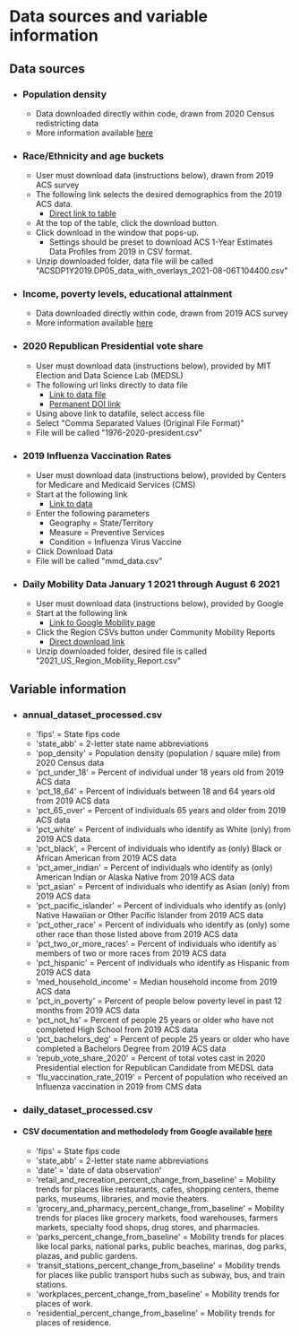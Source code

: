 # Data sources and variable information

## Data sources
- ### Population density
	- Data downloaded directly within code, drawn from 2020 Census redistricting data
	- More information available [here](https://www.census.gov/data/tables/time-series/dec/density-data-text.html)

- ### Race/Ethnicity and age buckets
	- User must download data (instructions below), drawn from 2019 ACS survey
	- The following link selects the desired demographics from the 2019 ACS data.
		- [Direct link to table](https://data.census.gov/cedsci/table?q=United%20States&g=0100000US,.04000.001&tid=ACSDP1Y2019.DP05&hidePreview=true)
	- At the top of the table, click the download button.
	- Click download in the window that pops-up. 
		- Settings should be preset to download ACS 1-Year Estimates Data Profiles from 2019 in CSV format. 
	- Unzip downloaded folder, data file will be called "ACSDP1Y2019.DP05_data_with_overlays_2021-08-06T104400.csv"

- ### Income, poverty levels, educational attainment
	- Data downloaded directly within code, drawn from 2019 ACS survey
	- More information available [here](https://www.census.gov/acs/www/data/data-tables-and-tools/ranking-tables/)

- ### 2020 Republican Presidential vote share
	- User must download data (instructions below), provided by MIT Election and Data Science Lab (MEDSL)
	- The following url links directly to data file
		- [Link to data file](https://dataverse.harvard.edu/file.xhtml?fileId=4299753&version=6.0)
		- [Permanent DOI link](https://doi.org/10.7910/DVN/42MVDX)
	- Using above link to datafile, select access file
	- Select "Comma Separated Values (Original File Format)"
	- File will be called "1976-2020-president.csv"

- ### 2019 Influenza Vaccination Rates
	- User must download data (instructions below), provided by Centers for Medicare and Medicaid Services (CMS)
	- Start at the following link
		- [Link to data](https://data.cms.gov/tools/mapping-medicare-disparities-by-population)
	- Enter the following parameters
		- Geography = State/Territory
		- Measure = Preventive Services
		- Condition = Influenza Virus Vaccine
	- Click Download Data 
	- File will be called "mmd_data.csv"

- ### Daily Mobility Data January 1 2021 through August 6 2021
	- User must download data (instructions below), provided by Google
	- Start at the following link
		- [Link to Google Mobility page](https://www.google.com/covid19/mobility/)
	- Click the Region CSVs button under Community Mobility Reports
		- [Direct download link](https://www.gstatic.com/covid19/mobility/Region_Mobility_Report_CSVs.zip)
	- Unzip downloaded folder, desired file is called "2021_US_Region_Mobility_Report.csv"


## Variable information

- ### annual_dataset_processed.csv
	- 'fips' = State fips code 
	- 'state_abb' = 2-letter state name abbreviations 
	- 'pop_density' = Population density (population / square mile) from 2020 Census data
	- 'pct_under_18' = Percent of individual under 18 years old from 2019 ACS data
	- 'pct_18_64' = Percent of individuals between 18 and 64 years old from 2019 ACS data
	- 'pct_65_over' = Percent of individuals 65 years and older from 2019 ACS data
    - 'pct_white' = Percent of individuals who identify as White (only) from 2019 ACS data
    - 'pct_black', = Percent of individuals who identify as (only) Black or African American from 2019 ACS data
    - 'pct_amer_indian' = Percent of individuals who identify as (only) American Indian or Alaska Native from 2019 ACS data
    - 'pct_asian' = Percent of individuals who identify as Asian (only) from 2019 ACS data
    - 'pct_pacific_islander' = Percent of individuals who identify as (only) Native Hawaiian or Other Pacific Islander from 2019 ACS data
    - 'pct_other_race' = Percent of individuals who identify as (only) some other race than those listed above from 2019 ACS data
    - 'pct_two_or_more_races' = Percent of individuals who identify as members of two or more races from 2019 ACS data
    - 'pct_hispanic' = Percent of individuals who identify as Hispanic from 2019 ACS data
    - 'med_household_income' = Median household income from 2019 ACS data
    - 'pct_in_poverty' = Percent of people below poverty level in past 12 months from 2019 ACS data
    - 'pct_not_hs' = Percent of people 25 years or older who have not completed High School from 2019 ACS data
    - 'pct_bachelors_deg' = Percent of people 25 years or older who have completed a Bachelors Degree from 2019 ACS data
    - 'repub_vote_share_2020' = Percent of total votes cast in 2020 Presidential election for Republican Candidate from MEDSL data
    - 'flu_vaccination_rate_2019' = Percent of population who received an Influenza vaccination in 2019 from CMS data

- ### daily_dataset_processed.csv
- #### CSV documentation and methodolody from Google available [here](https://www.google.com/covid19/mobility/data_documentation.html?hl=en)
	- 'fips' = State fips code
	- 'state_abb' = 2-letter state name abbreviations 
	- 'date' = 'date of data observation'
	- 'retail_and_recreation_percent_change_from_baseline' = Mobility trends for places like restaurants, cafes, shopping centers, theme parks, museums, libraries, and movie theaters.
	- 'grocery_and_pharmacy_percent_change_from_baseline' = Mobility trends for places like grocery markets, food warehouses, farmers markets, specialty food shops, drug stores, and pharmacies.
	- 'parks_percent_change_from_baseline' = Mobility trends for places like local parks, national parks, public beaches, marinas, dog parks, plazas, and public gardens.
	- 'transit_stations_percent_change_from_baseline' = Mobility trends for places like public transport hubs such as subway, bus, and train stations.	
	- 'workplaces_percent_change_from_baseline' = Mobility trends for places of work.	
	- 'residential_percent_change_from_baseline' = Mobility trends for places of residence.